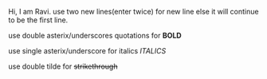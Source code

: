 Hi, I am Ravi.
use two new lines(enter twice) for new line else it will continue to be the first line.

use double asterix/underscores quotations for **BOLD**

use single asterix/underscore for italics *ITALICS*

use double tilde for ~~strikethrough~~